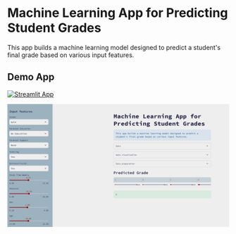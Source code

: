 # Machine Learning App for Predicting Student Grades

This app builds a machine learning model designed to predict a student's final grade based on various input features.

## Demo App

[![Streamlit App](https://static.streamlit.io/badges/streamlit_badge_black_white.svg)](https://dp-machinelearning.streamlit.app/](https://gradesprediction.streamlit.app/))




![alt text](https://github.com/PanosKats/Machine-Learning-App-for-Predicting-Student-Grades/blob/master/ML_app.png "ML App")




